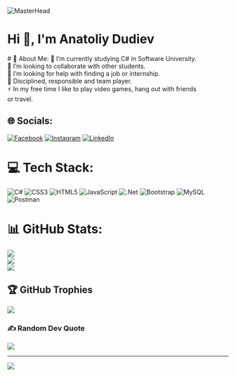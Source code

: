 ![MasterHead](https://mono.software/2018/02/23/c-tips/header.jpg)
<h1 aling-center>Hi 👋, I'm Anatoliy Dudiev</h1>
# 💫 About Me:
🔭 I’m currently studying C# in Software University.<br>👯 I’m looking to collaborate with other students.<br>🤝 I’m looking for help with finding a job or internship.<br>🌱 Disciplined, responsible and team player.<br>⚡ In my free time I like to play video games, hang out with friends <br>      or travel.


## 🌐 Socials:
[![Facebook](https://img.shields.io/badge/Facebook-%231877F2.svg?logo=Facebook&logoColor=white)](https://facebook.com/https://www.facebook.com/koleto.kolev) [![Instagram](https://img.shields.io/badge/Instagram-%23E4405F.svg?logo=Instagram&logoColor=white)](https://instagram.com/https://www.instagram.com/anatoliyyddddddd/) [![LinkedIn](https://img.shields.io/badge/LinkedIn-%230077B5.svg?logo=linkedin&logoColor=white)](https://linkedin.com/in/https://www.linkedin.com/in/anatoliy-dudiev-aa020817b/) 

# 💻 Tech Stack:
![C#](https://img.shields.io/badge/c%23-%23239120.svg?style=for-the-badge&logo=c-sharp&logoColor=white) ![CSS3](https://img.shields.io/badge/css3-%231572B6.svg?style=for-the-badge&logo=css3&logoColor=white) ![HTML5](https://img.shields.io/badge/html5-%23E34F26.svg?style=for-the-badge&logo=html5&logoColor=white) ![JavaScript](https://img.shields.io/badge/javascript-%23323330.svg?style=for-the-badge&logo=javascript&logoColor=%23F7DF1E) ![.Net](https://img.shields.io/badge/.NET-5C2D91?style=for-the-badge&logo=.net&logoColor=white) ![Bootstrap](https://img.shields.io/badge/bootstrap-%23563D7C.svg?style=for-the-badge&logo=bootstrap&logoColor=white) ![MySQL](https://img.shields.io/badge/mysql-%2300f.svg?style=for-the-badge&logo=mysql&logoColor=white) ![Postman](https://img.shields.io/badge/Postman-FF6C37?style=for-the-badge&logo=postman&logoColor=white)
# 📊 GitHub Stats:
![](https://github-readme-stats.vercel.app/api?username=Anatoliy96&theme=vision-friendly-dark&hide_border=false&include_all_commits=true&count_private=true)<br/>
![](https://github-readme-streak-stats.herokuapp.com/?user=Anatoliy96&theme=vision-friendly-dark&hide_border=false)<br/>
![](https://github-readme-stats.vercel.app/api/top-langs/?username=Anatoliy96&theme=vision-friendly-dark&hide_border=false&include_all_commits=true&count_private=true&layout=compact)

## 🏆 GitHub Trophies
![](https://github-profile-trophy.vercel.app/?username=Anatoliy96&theme=radical&no-frame=false&no-bg=true&margin-w=4)

### ✍️ Random Dev Quote
![](https://quotes-github-readme.vercel.app/api?type=horizontal&theme=radical)

---
[![](https://visitcount.itsvg.in/api?id=Anatoliy96&icon=0&color=0)](https://visitcount.itsvg.in)

<!-- Proudly created with GPRM ( https://gprm.itsvg.in ) -->
